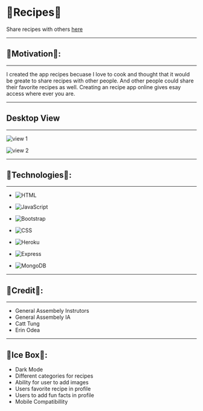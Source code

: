 # 🍜Recipes🍜
Share recipes with others <a href="https://share-recipes-ab.herokuapp.com/" tarfet="blank">here</a>

___
## 🥘Motivation🥘:
___
I created the app recipes becuase I love to cook and thought that it would be greate to share recipes with other people. And other people could share their favorite recipes as well. Creating an recipe app online gives esay access where ever you are.
___
## Desktop View
___
![view 1](https://imgur.com/LzojD5B.jpg)

![view 2](https://imgur.com/OXce5IL.jpg)
___
## 🍱Technologies🍱:
___
* ![HTML](https://img.shields.io/badge/HTML5-E34F26?style=for-the-badge&logo=html5&logoColor=white)
  
* ![JavaScript](https://img.shields.io/badge/JavaScript-323330?style=for-the-badge&logo=javascript&logoColor=F7DF1E)
  
* ![Bootstrap](https://img.shields.io/badge/Bootstrap-563D7C?style=for-the-badge&logo=bootstrap&logoColor=white)
  
* ![CSS](https://img.shields.io/badge/CSS3-1572B6?style=for-the-badge&logo=css3&logoColor=white)
  
* ![Heroku](https://img.shields.io/badge/Heroku-430098?style=for-the-badge&logo=heroku&logoColor=white)
  
* ![Express](https://img.shields.io/badge/Express.js-404D59?style=for-the-badge)
  
* ![MongoDB](https://img.shields.io/badge/MongoDB-4EA94B?style=for-the-badge&logo=mongodb&logoColor=white)
___
## 🍧Credit🍧:
___
* General Assembely Instrutors
* General Assembely IA
* Catt Tung
* Erin Odea

___
## 🍦Ice Box🍦:
* Dark Mode
* Different categories for recipes
* Ability for user to add images
* Users favorite recipe in profile
* Users to add fun facts in profile
* Mobile Compatibillity
